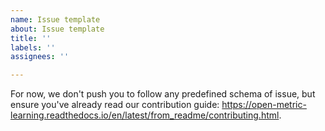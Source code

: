 ```yaml
---
name: Issue template
about: Issue template
title: ''
labels: ''
assignees: ''

---
```


For now, we don't push you to follow any predefined schema of issue, but ensure you've already read our contribution guide: https://open-metric-learning.readthedocs.io/en/latest/from_readme/contributing.html.
